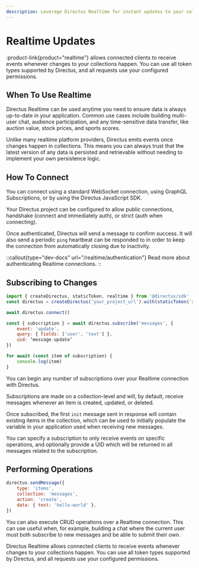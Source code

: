 ```yaml
---
description: Leverage Directus Realtime for instant updates to your collections, providing a real-time data management solution for your applications.
---
```


# Realtime Updates

:product-link{product="realtime"} allows connected clients to receive events whenever changes to your collections happen. You can use all token types supported by Directus, and all requests use your configured permissions.

## When To Use Realtime

Directus Realtime can be used anytime you need to ensure data is always up-to-date in your application. Common use cases include building multi-user chat, audience participation, and any time-sensitive data transfer, like auction value, stock prices, and sports scores.

Unlike many realtime platform providers, Directus emits events once changes happen in collections. This means you can always trust that the latest version of any data is persisted and retrievable without needing to implement your own persistence logic.

## How To Connect

You can connect using a standard WebSocket connection, using GraphQL Subscriptions, or by using the Directus JavaScript SDK.

Your Directus project can be configured to allow public connections, handshake (connect and immediately auth), or strict (auth when connecting).

Once authenticated, Directus will send a message to confirm success. It will also send a periodic `ping` heartbeat can be responded to in order to keep the connection from automatically closing due to inactivity.

::callout{type="dev-docs" url="/realtime/authentication"}
Read more about authenticating Realtime connections.
::

## Subscribing to Changes

```js
import { createDirectus, staticToken, realtime } from '@directus/sdk'
const directus = createDirectus('your_project_url').with(staticToken('access_token')).with(realtime())

await directus.connect()

const { subscription } = await directus.subscribe('messages', {
	event: 'update',
	query: { fields: ['user', 'text'] },
	uid: ‘message-update’
})

for await (const item of subscription) {
	console.log(item)
}
```

You can begin any number of subscriptions over your Realtime connection with Directus.

Subscriptions are made on a collection-level and will, by default, receive messages whenever an item is created, updated, or deleted.

Once subscribed, the first `init` message sent in response will contain existing items in the collection, which can be used to initially populate the variable in your application used when receiving new messages.

You can specify a subscription to only receive events on specific operations, and optionally provide a UID which will be returned in all messages related to the subscription.

## Performing Operations

```js
directus.sendMessage({
	type: 'items',
	collection: 'messages',
	action: 'create',
	data: { text: 'hello-world' },
})
```

You can also execute CRUD operations over a Realtime connection. This can use useful when, for example, building a chat where the current user must both subscribe to new messages and be able to submit their own.

Directus Realtime allows connected clients to receive events whenever changes to your collections happen. You can use all token types supported by Directus, and all requests use your configured permissions.
